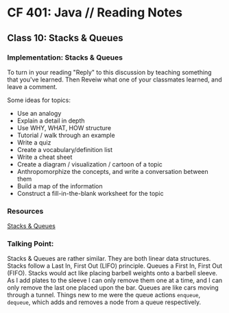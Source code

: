 # CF 401: Java // Reading Notes

## Class 10: Stacks & Queues

### Implementation: Stacks & Queues

To turn in your reading "Reply" to this discussion by teaching something that you've learned. Then Reveiw what one of your classmates learned, and leave a comment.

Some ideas for topics:
* Use an analogy
* Explain a detail in depth
* Use WHY, WHAT, HOW structure
* Tutorial / walk through an example
* Write a quiz
* Create a vocabulary/definition list
* Write a cheat sheet
* Create a diagram / visualization / cartoon of a topic
* Anthropomorphize the concepts, and write a conversation between them
* Build a map of the information
* Construct a fill-in-the-blank worksheet for the topic

### Resources

[Stacks & Queues](https://codefellows.github.io/common_curriculum/data_structures_and_algorithms/Code_401/class-10/resources/stacks_and_queues.html)

### Talking Point:

Stacks & Queues are rather similar. They are both linear data structures. Stacks follow a Last In, First Out (LIFO) principle. Queues a First In, First Out (FIFO). Stacks would act like placing barbell weights onto a barbell sleeve. As I add plates to the sleeve I can only remove them one at a time, and I can only remove the last one placed upon the bar. Queues are like cars moving through a tunnel. 
Things new to me were the queue actions `enqueue`, `dequeue`, which adds and removes a node from a queue respectively.